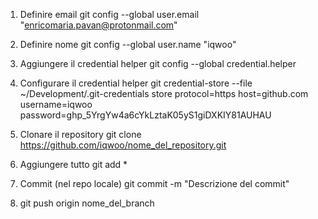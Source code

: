 1. Definire email
    git config --global user.email "enricomaria.pavan@protonmail.com"
    
2. Definire nome
    git config --global user.name "iqwoo"
    
3. Aggiungere il credential helper
    git config --global credential.helper
    
4. Configurare il credential helper
    git credential-store --file ~/Development/.git-credentials store
    protocol=https
    host=github.com
    username=iqwoo
    password=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
    
5. Clonare il repository
    git clone https://github.com/iqwoo/nome_del_repository.git
    
6. Aggiungere tutto
    git add *
    
7. Commit (nel repo locale)
    git commit -m "Descrizione del commit"
    
8. git push origin nome_del_branch
    

